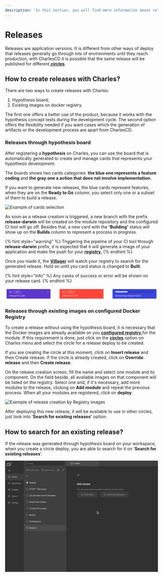 ```yaml
---
description: 'In this section, you will find more information about releases on Charles.'
---
```


# Releases

Releases are application versions. It is different from other ways of deploy that releases generally go through lots of environments until they reach production, with CharlesCD it is possible that the same release will be published for different[ **circles**](circles.md).

## How to create releases with Charles?

There are two ways to create releases with Charles:

1. Hypothesis board;
2. Existing images on docker registry.

The first one offers a better use of the product, because it works with the hypothesis concept tests during the development cycle. The second option offers the flexibility needed if you want cases which the generation of artifacts or the development process are apart from CharlesCD.

### Releases through hypothesis board

After registering a **hypothesis** on Charles, you can use the board that is automatically generated to create and manage cards that represents your hypothesis development.

The boards shows two cards categories: **the blue one represents a feature coding** and **the gray one a action that does not involve implementation.**

If you want to generate new releases, the blue cards represent features, when they are on the **Ready to Go** column, you select only one or a subset of them to build a release.

![Example of cards selection ](../.gitbook/assets/gerando-release-board-1-%20%282%29%20%281%29.gif)

As soon as a release creation is triggered, a new branch with the prefix **release-darwin** will be created on the module repository and the configured CI tool will go off. Besides that, a new card with the **'Building'** status will show up on the **Builds** column to represent a process in progress.

{% hint style="warning" %}
Triggering the pipeline of your CI tool through **release-darwin** prefix, it is expected that it will generate a image of your application and make the push for your [**registry**.](../get-started/defining-a-workspace/docker-registry.md)
{% endhint %}

Once you made it, the [**Villager**](https://github.com/ZupIT/charlescd/tree/master/villager) will watch your registry to search for the generated release. Hold on until you card status is changed to **Built**.

{% hint style="info" %}
Any cases of success or error will be shown on your release card.
{% endhint %}

![Example of release status](../.gitbook/assets/release-2%20%281%29.png)

### **Releases through existing images on configured Docker Registry**

To create a release without using the hypothesis board, it is necessary that the Docker images are already available on you [**configured registry** ](../get-started/defining-a-workspace/docker-registry.md)for the module. If this requirement is done, just click on the [**circles**](circles.md) option on Charles menu and select the circle for a release deploy to be created.

If you are creating the circle at this moment, click on **Insert release** and then Create release. If the circle is already created, click on **Override release** and then **Create release**.

On the release creation screen, fill the name and select one module and its component. On the field beside, all available images on that component will be listed on the registry. Select one and, if it's necessary, add more modules to the release, clicking on **Add module** and repeat the previous process. When all your modules are registered, click on **deploy**.

![Exemple of release creation by Registry images](../.gitbook/assets/releases-por-meio-de-imagens-existentes%20%281%29%20%281%29.gif)

After deploying this new release, it will be available to use in other circles, just look into '**Search for existing releases'** option.

## How to search for an existing release?

If the release was generated through hypothesis board on your workspace, when you create a circle deploy, you are able to search for it on '**Search for existing releases**'.

![Example of release search by circle deploy ](../.gitbook/assets/may-29-2020_17-21-33%20%281%29%20%281%29.gif)

